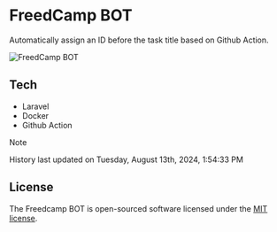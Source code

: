 # FreedCamp BOT

Automatically assign an ID before the task title based on Github Action.

![FreedCamp BOT](https://repository-images.githubusercontent.com/737932867/7d34798b-2680-471c-b089-a78a718d3d6a)

## Tech

- Laravel
- Docker
- Github Action

> [!NOTE]  
> History last updated on Tuesday, August 13th, 2024, 1:54:33 PM

## License

The Freedcamp BOT is open-sourced software licensed under the [MIT license](https://opensource.org/licenses/MIT).
